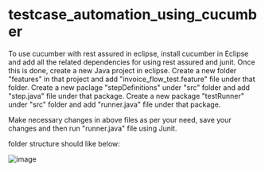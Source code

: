 # testcase_automation_using_cucumber

To use cucumber with rest assured in eclipse, install cucumber in Eclipse and add all the related dependencies for using rest assured and junit.
Once this is done, create a new Java project in eclipse.
Create a new folder "features" in that project and add "invoice_flow_test.feature" file under that folder.
Create a new paclage "stepDefinitions" under "src" folder and add "step.java" file under that package.
Create a new package "testRunner" under "src" folder and add "runner.java" file under that package.

Make necessary changes in above files as per your need, save your changes and then run "runner.java" file using Junit.

folder structure should like below:

![image](https://user-images.githubusercontent.com/68222619/120443933-c27da880-c3a4-11eb-8f02-34b8db9cb46d.png)
